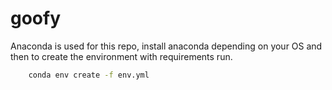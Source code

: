 # goofy

Anaconda is used for this repo, install anaconda depending on your OS and then to create the environment with requirements run.

```bash
	conda env create -f env.yml
```